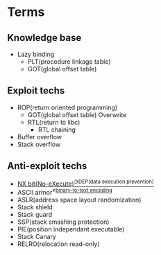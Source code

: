 # Terms


## Knowledge base
  - Lazy binding
    - PLT(procedure linkage table)
    - GOT(global offset table)

## Exploit techs
  - ROP(return oriented programming)
    - GOT(global offset table) Overwrite
    - RTL(return to libc)
      - RTL chaining
  - Buffer overflow
  - Stack overflow

## Anti-exploit techs
  - [NX bit(No-eXecute)<sup>∋DEP(data execution prevention)</sup>](https://en.wikipedia.org/wiki/NX_bit)
  - ASCII armor<sup>≠[binary-to-text encoding](https://en.wikipedia.org/wiki/Binary-to-text_encoding)</sup>
  - ASLR(address space layout randomization)
  - Stack shield
  - Stack guard
  - SSP(stack smashing protection)
  - PIE(position independant executable)
  - Stack Canary
  - RELRO(relocation read-only)

